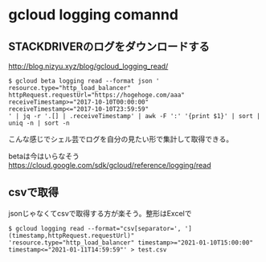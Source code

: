 # gcloud logging comannd
## STACKDRIVERのログをダウンロードする
http://blog.nizyu.xyz/blog/gcloud_logging_read/

```
$ gcloud beta logging read --format json '
resource.type="http_load_balancer"
httpRequest.requestUrl="https://hogehoge.com/aaa"
receiveTimestamp>="2017-10-10T00:00:00"
receiveTimestamp<="2017-10-10T23:59:59"
' | jq -r '.[] | .receiveTimestamp' | awk -F ':' '{print $1}' | sort | uniq -n | sort -n
```
こんな感じでシェル芸でログを自分の見たい形で集計して取得できる。

betaは今はいらなそう  
https://cloud.google.com/sdk/gcloud/reference/logging/read

## csvで取得
jsonじゃなくてcsvで取得する方が楽そう。整形はExcelで
```
$ gcloud logging read --format="csv[separator=', '](timestamp,httpRequest.requestUrl)" 'resource.type="http_load_balancer" timestamp>="2021-01-10T15:00:00" timestamp<="2021-01-11T14:59:59"' > test.csv
```
